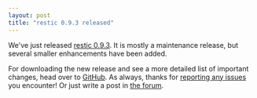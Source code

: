 ```yaml
---
layout: post
title: "restic 0.9.3 released"
---
```


We've just released [restic 0.9.3](https://github.com/restic/restic/releases/v0.9.3). It is mostly a maintenance release, but several smaller enhancements have been added.

For downloading the new release and see a more detailed list of important changes, head over to [GitHub](https://github.com/restic/restic/releases/v0.9.3). As always, thanks for [reporting any issues](https://github.com/restic/restic/issues/new/choose) you encounter! Or just write a post in [the forum](https://forum.restic.net).
